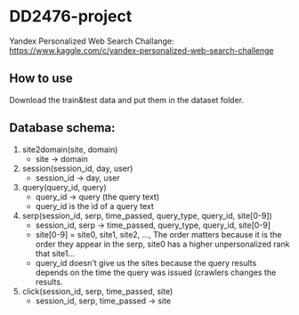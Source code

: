 # DD2476-project

Yandex Personalized Web Search Challange: https://www.kaggle.com/c/yandex-personalized-web-search-challenge

## How to use

Download the train&test data and put them in the dataset folder.

## Database schema:

1. site2domain(site, domain)
   * site -> domain
2. session(session_id, day, user)
   * session_id -> day, user
3. query(query_id, query)
   * query_id -> query (the query text)
   * query_id is the id of a query text
4. serp(session_id, serp, time_passed, query_type, query_id, site[0-9])
   * session_id, serp -> time_passed, query_type, query_id, site[0-9]
   * site[0-9] = site0, site1, site2, ..., The order matters because it is the order they appear in the serp, site0 has a higher unpersonalized rank that site1...
   * query_id doesn't give us the sites because the query results depends on the time the query was issued (crawlers changes the results.
5. click(session_id, serp, time_passed, site)
   * session_id, serp, time_passed -> site
